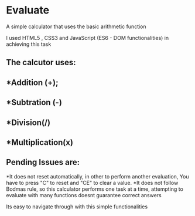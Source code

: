 # Evaluate
A simple calculator that uses the basic arithmetic function

I used HTML5 , CSS3 and JavaScript (ES6 - DOM functionalities) in achieving this task
## The calcutor uses:

## *Addition (+);
## *Subtration (-)
## *Division(/)
## *Multiplication(x)

## Pending Issues are:
*It does not reset automatically, in other to perform another evaluation, You have to press "C" to reset and "CE" to clear a value.
*It does not follow Bodmas rule, so this calculator performs one task at a time, attempting to evaluate with many functions doesnt guarantee correct answers

Its easy to navigate through with this simple functionalities
